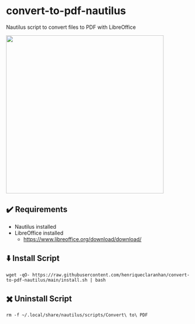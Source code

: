 # convert-to-pdf-nautilus
Nautilus script to convert files to PDF with LibreOffice

<img width="430px" src="https://user-images.githubusercontent.com/58452863/147008868-9656a7be-1cdf-4910-b343-f3aad110988e.png">

## ✔️ Requirements
- Nautilus installed
- LibreOffice installed
  - https://www.libreoffice.org/download/download/

## ⬇️ Install Script
```Sh
wget -qO- https://raw.githubusercontent.com/henriqueclaranhan/convert-to-pdf-nautilus/main/install.sh | bash
```

## ✖️ Uninstall Script
```Sh
rm -f ~/.local/share/nautilus/scripts/Convert\ to\ PDF
```
